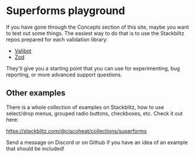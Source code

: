 <script lang="ts">
  import Head from '$lib/Head.svelte'
</script>

# Superforms playground

<Head title="Superforms playground" />

If you have gone through the Concepts section of this site, maybe you want to test out some things. The easiest way to do that is to use the Stackblitz repos prepared for each validation library:

- [Valibot](https://stackblitz.com/edit/superforms-2-testing-valibot?file=src%2Froutes%2F%2Bpage.server.ts,src%2Froutes%2F%2Bpage.svelte)
- [Zod](https://stackblitz.com/edit/superforms-2-testing?file=src%2Froutes%2F%2Bpage.server.ts,src%2Froutes%2F%2Bpage.svelte)

They'll give you a starting point that you can use for experimenting, bug reporting, or more advanced support questions.

## Other examples

There is a whole collection of examples on Stackblitz, how to use select/drop menus, grouped radio buttons, checkboxes, etc. Check it out here:

https://stackblitz.com/@ciscoheat/collections/superforms

Send a message on Discord or on Github if you have an idea of an example that should be included!
